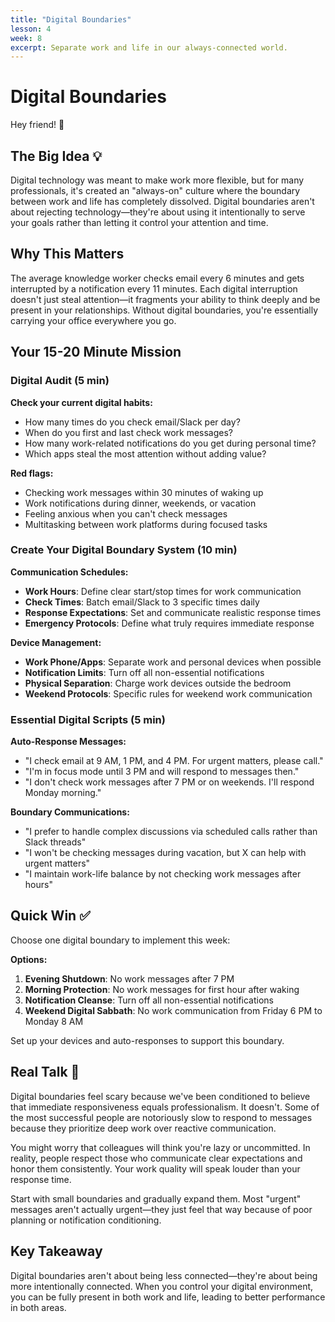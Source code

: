 ```yaml
---
title: "Digital Boundaries"
lesson: 4
week: 8
excerpt: Separate work and life in our always-connected world.
---
```


# Digital Boundaries

Hey friend! 👋

## The Big Idea 💡

Digital technology was meant to make work more flexible, but for many professionals, it's created an "always-on" culture where the boundary between work and life has completely dissolved. Digital boundaries aren't about rejecting technology—they're about using it intentionally to serve your goals rather than letting it control your attention and time.

## Why This Matters

The average knowledge worker checks email every 6 minutes and gets interrupted by a notification every 11 minutes. Each digital interruption doesn't just steal attention—it fragments your ability to think deeply and be present in your relationships. Without digital boundaries, you're essentially carrying your office everywhere you go.

## Your 15-20 Minute Mission

### Digital Audit (5 min)

**Check your current digital habits:**

- How many times do you check email/Slack per day?
- When do you first and last check work messages?
- How many work-related notifications do you get during personal time?
- Which apps steal the most attention without adding value?

**Red flags:**

- Checking work messages within 30 minutes of waking up
- Work notifications during dinner, weekends, or vacation
- Feeling anxious when you can't check messages
- Multitasking between work platforms during focused tasks

### Create Your Digital Boundary System (10 min)

**Communication Schedules:**

- **Work Hours**: Define clear start/stop times for work communication
- **Check Times**: Batch email/Slack to 3 specific times daily
- **Response Expectations**: Set and communicate realistic response times
- **Emergency Protocols**: Define what truly requires immediate response

**Device Management:**

- **Work Phone/Apps**: Separate work and personal devices when possible
- **Notification Limits**: Turn off all non-essential notifications
- **Physical Separation**: Charge work devices outside the bedroom
- **Weekend Protocols**: Specific rules for weekend work communication

### Essential Digital Scripts (5 min)

**Auto-Response Messages:**

- "I check email at 9 AM, 1 PM, and 4 PM. For urgent matters, please call."
- "I'm in focus mode until 3 PM and will respond to messages then."
- "I don't check work messages after 7 PM or on weekends. I'll respond Monday morning."

**Boundary Communications:**

- "I prefer to handle complex discussions via scheduled calls rather than Slack threads"
- "I won't be checking messages during vacation, but X can help with urgent matters"
- "I maintain work-life balance by not checking work messages after hours"

## Quick Win ✅

Choose one digital boundary to implement this week:

**Options:**

1. **Evening Shutdown**: No work messages after 7 PM
2. **Morning Protection**: No work messages for first hour after waking
3. **Notification Cleanse**: Turn off all non-essential notifications
4. **Weekend Digital Sabbath**: No work communication from Friday 6 PM to Monday 8 AM

Set up your devices and auto-responses to support this boundary.

## Real Talk 💬

Digital boundaries feel scary because we've been conditioned to believe that immediate responsiveness equals professionalism. It doesn't. Some of the most successful people are notoriously slow to respond to messages because they prioritize deep work over reactive communication.

You might worry that colleagues will think you're lazy or uncommitted. In reality, people respect those who communicate clear expectations and honor them consistently. Your work quality will speak louder than your response time.

Start with small boundaries and gradually expand them. Most "urgent" messages aren't actually urgent—they just feel that way because of poor planning or notification conditioning.

## Key Takeaway

Digital boundaries aren't about being less connected—they're about being more intentionally connected. When you control your digital environment, you can be fully present in both work and life, leading to better performance in both areas.
